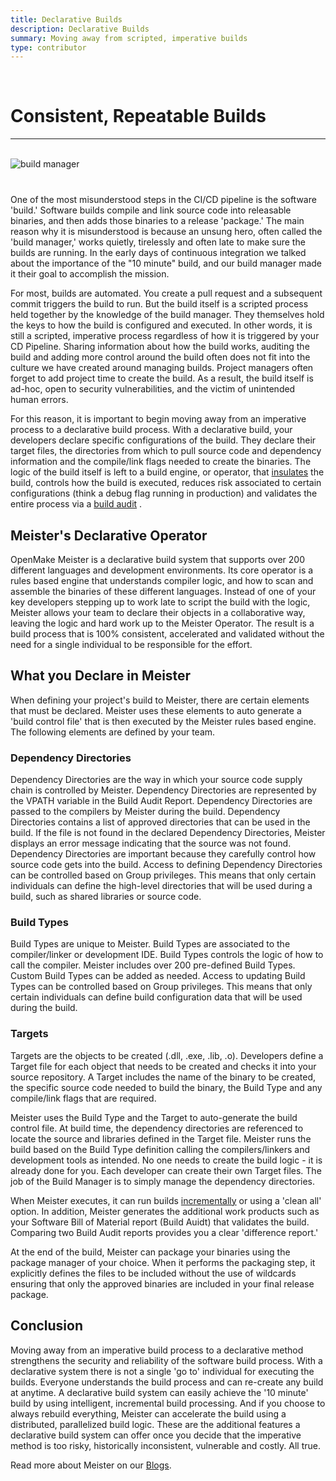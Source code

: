 ```yaml
---
title: Declarative Builds
description: Declarative Builds
summary: Moving away from scripted, imperative builds
type: contributor
---
```


<div class="row">

  <div class="col">
  </div>
  <div class="col-7">
  <div style="margin-bottom:40px">
    <br>
    <h1 class="text-left">Consistent, Repeatable Builds</h1>
    <hr>
    <br>
    <img src="/images/ScriptingNerd-sm.jpg" alt="build manager" style="width"300px;height:400px;"  />
  </div>

One of the most misunderstood steps in the CI/CD pipeline is the software 'build.' Software builds compile and link source code into releasable binaries, and then adds those binaries to a release 'package.' The main reason why it is misunderstood is because an unsung hero, often called the 'build manager,' works quietly, tirelessly and often late to make sure the builds are running. In the early days of continuous integration we talked about the importance of the "10 minute" build, and our build manager made it their goal to accomplish the mission. 

For most, builds are automated. You create a pull request and a subsequent commit triggers the build to run. But the build itself is a scripted process held together by the knowledge of the build manager. They themselves hold the keys to how the build is configured and executed. In other words, it is still a scripted, imperative process regardless of how it is triggered by your CD Pipeline. Sharing information about how the build works, auditing the build and adding more control around the build often does not fit into the culture we have created around managing builds. Project managers often forget to add project time to create the build. As a result, the build itself is ad-hoc, open to security vulnerabilities, and the victim of unintended human errors.

For this reason, it is important to begin moving away from an imperative process to a declarative build process. With a declarative build, your developers declare specific configurations of the build. They declare their target files, the directories from which to pull source code and dependency information and the compile/link flags needed to create the binaries. The logic of the build itself is left to a build engine, or operator, that [insulates](/insulated) the build, controls how the build is executed, reduces risk associated to certain configurations (think a debug flag running in production) and validates the entire process via a [build audit](/insights/) .

## Meister's Declarative Operator

OpenMake Meister is a declarative build system that supports over 200 different languages and development environments. Its core operator is a rules based engine that understands compiler logic, and how to scan and assemble the binaries of these different languages. Instead of one of your key developers stepping up to work late to script the build with the logic, Meister allows your team to declare their objects in a collaborative way, leaving the logic and hard work up to the Meister Operator. The result is a build process that is 100% consistent, accelerated and validated without the need for a single individual to be responsible for the effort. 

## What you Declare in Meister

When defining your project's build to Meister, there are certain elements that must be declared. Meister uses these elements to auto generate a 'build control file' that is then executed by the Meister rules based engine. The following elements are defined by your team.


### Dependency Directories

Dependency Directories are the way in which your source code supply chain is controlled by Meister. Dependency Directories are represented by the VPATH variable in the Build Audit Report. Dependency Directories are passed to the compilers by Meister during the build. Dependency Directories contains a list of approved directories that can be used in the build. If the file is not found in the declared Dependency Directories, Meister displays an error message indicating that the source was not found. Dependency Directories are important because they carefully control how source code gets into the build. Access to defining Dependency Directories can be controlled based on Group privileges. This means that only certain individuals can define the high-level directories that will be used during a build, such as shared libraries or source code. 

### Build Types

Build Types are unique to Meister. Build Types are associated to the compiler/linker or development IDE. Build Types controls the logic of how to call the compiler. Meister includes over 200 pre-defined Build Types. Custom Build Types can be added as needed. Access to updating Build Types can be controlled based on Group privileges. This means that only certain individuals can define build configuration data that will be used during the build.

### Targets

Targets are the objects to be created (.dll, .exe, .lib, .o). Developers define a Target file for each object that needs to be created and checks it into your source repository. A Target includes the name of the binary to be created, the specific source code needed to build the binary, the Build Type and any compile/link flags that are required.

Meister uses the Build Type and the Target to auto-generate the build control file. At build time, the dependency directories are referenced to locate the source and libraries defined in the Target file. Meister runs the build based on the Build Type definition calling the compilers/linkers and development tools as intended. No one needs to create the build logic - it is already done for you. Each developer can create their own Target files. The job of the Build Manager is to simply manage the dependency directories. 

When Meister executes, it can run builds [incrementally](/blog/2017/06/29/incremental-builds-are-critical-for-continuous-builds/) or using a 'clean all' option. In addition, Meister generates the additional work products such as your Software Bill of Material report (Build Auidt) that validates the build. Comparing two Build Audit reports provides you a clear 'difference report.' 

At the end of the build, Meister can package your binaries using the package manager of your choice. When it performs the packaging step, it explicitly defines the files to be included without the use of wildcards ensuring that only the approved binaries are included in your final release package. 


## Conclusion

Moving away from an imperative build process to a declarative method strengthens the security and reliability of the software build process. With a declarative system there is not a single 'go to' individual for executing the builds. Everyone understands the build process and can re-create any build at anytime. A declarative build system can easily achieve the '10 minute' build by using intelligent, incremental build processing. And if you choose to always rebuild everything, Meister can accelerate the build using a distributed, parallelized build logic. These are the additional features a declarative build system can offer once you decide that the imperative method is too risky, historically inconsistent, vulnerable and costly. All true.  

Read more about Meister on our [Blogs](/blog/meister-tips/).

  </div>
  <div class="col">
  </div>
</div>  